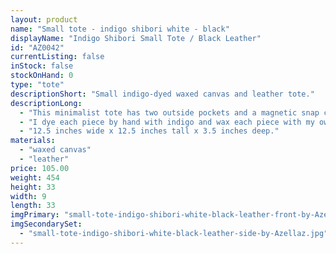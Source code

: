 ```yaml
---
layout: product
name: "Small tote - indigo shibori white - black"
displayName: "Indigo Shibori Small Tote / Black Leather"
id: "AZ0042"
currentListing: false
inStock: false
stockOnHand: 0
type: "tote"
descriptionShort: "Small indigo-dyed waxed canvas and leather tote."
descriptionLong: 
  - "This minimalist tote has two outside pockets and a magnetic snap closure. Fits everything you'd want to carry on a daily basis - wallet, hardcover book, knitting project, extra scarf, etc."
  - "I dye each piece by hand with indigo and wax each piece with my own beeswax blend. The base of the bag is made from English Bridle leather that is luxurious, water resistant, and durable; vegetable tanned in Pennsylvania by a company that was founded in 1867, from North American cattle. Includes all nickel-plated brass hardware and a Riri zipper."
  - "12.5 inches wide x 12.5 inches tall x 3.5 inches deep."
materials: 
  - "waxed canvas"
  - "leather"
price: 105.00
weight: 454
height: 33
width: 9
length: 33
imgPrimary: "small-tote-indigo-shibori-white-black-leather-front-by-Azellaz.jpg"
imgSecondarySet: 
  - "small-tote-indigo-shibori-white-black-leather-side-by-Azellaz.jpg"
---
```

